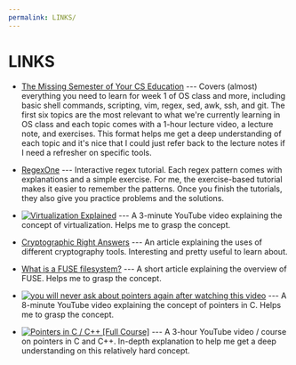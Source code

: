 ```yaml
---
permalink: LINKS/
---
```


# LINKS

* [The Missing Semester of Your CS Education](https://missing.csail.mit.edu/) --- Covers (almost) everything you need to learn for week 1 of OS class and more, including basic shell commands, scripting, vim, regex, sed, awk, ssh, and git. The first six topics are the most relevant to what we're currently learning in OS class and each topic comes with a 1-hour lecture video, a lecture note, and exercises. This format helps me get a deep understanding of each topic and it's nice that I could just refer back to the lecture notes if I need a refresher on specific tools.

* [RegexOne](https://regexone.com/) --- Interactive regex tutorial. Each regex pattern comes with explanations and a simple exercise. For me, the exercise-based tutorial makes it easier to remember the patterns. Once you finish the tutorials, they also give you practice problems and the solutions.

* [![Virtualization Explained](http://www.img.youtube.com/vi/FZR0rG3HKIk/0.jpg)](https://www.youtube.com/watch?v=FZR0rG3HKIk) --- A 3-minute YouTube video explaining the concept of virtualization. Helps me to grasp the concept.

* [Cryptographic Right Answers](https://www.latacora.com/blog/2018/04/03/cryptographic-right-answers/) --- An article explaining the uses of different cryptography tools. Interesting and pretty useful to learn about. 

* [What is a FUSE filesystem?](https://medium.com/@goamaral/fuse-filesystem-b44768f27aa2) --- A short article explaining the overview of FUSE. Helps me to grasp the concept.

* [![you will never ask about pointers again after watching this video](http://www.img.youtube.com/vi/2ybLD6_2gKM/0.jpg)](https://www.youtube.com/watch?v=2ybLD6_2gKM) --- A 8-minute YouTube video explaining the concept of pointers in C. Helps me to grasp the concept.

* [![Pointers in C / C++ [Full Course]](http://www.img.youtube.com/vi/zuegQmMdy8M/0.jpg)](https://www.youtube.com/watch?v=zuegQmMdy8M) --- A 3-hour YouTube video / course on pointers in C and C++. In-depth explanation to help me get a deep understanding on this relatively hard concept.
